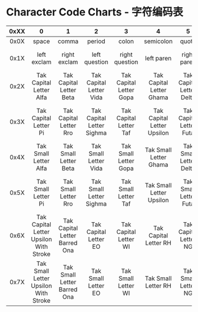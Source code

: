 # Character Code Charts - 字符编码表

| 0xXX | 0 | 1 | 2 | 3 | 4 | 5 | 6 | 7 | 8 | 9 | A | B | C | D | E | F |
| :-: | :-: | :-: | :-: | :-: | :-: | :-: | :-: | :-: | :-: | :-: | :-: | :-: | :-: | :-: | :-: | :-: |
| 0x0X | space | comma | period | colon | semicolon | quote | apostrophe | hypen | grave | underscore | tilde | 0 | 1 | 2 | 3 | 4 |
| 0x1X | left exclam | right exclam | left question | right question | left paren | right paren | left bracket | right bracket | left angle paren | right angle paren | _money sign_ | 5 | 6 | 7 | 8 | 9 |
| 0x2X | Tak Capital Letter Alfa | Tak Capital Letter Beta | Tak Capital Letter Vida | Tak Capital Letter Gopa | Tak Capital Letter Ghama | Tak Capital Letter Delta | Tak Capital Letter Epsilon | Tak Capital Letter Zhoma | Tak Capital Letter Alef | Tak Capital Letter Yita | Tak Capital Letter Iota | Tak Capital Letter Kapa | Tak Capital Letter Lamda | Tak Capital Letter Mi | Tak Capital Letter Ni | Tak Capital Letter Ona |
| 0x3X | Tak Capital Letter Pi | Tak Capital Letter Rro | Tak Capital Letter Sighma | Tak Capital Letter Taf | Tak Capital Letter Upsilon | Tak Capital Letter Futa | Tak Capital Letter Kheta | Tak Capital Letter Tsekh | Tak Capital Letter Richa | Tak Capital Letter Y Sign | Tak Capital Letter Waw | Tak Capital Letter Hard Sign | Combining Acute Accent | Combining Comma Above | Combining Descender | _Undefined_ |
| 0x4X | Tak Small Letter Alfa | Tak Small Letter Beta | Tak Small Letter Vida | Tak Small Letter Gopa | Tak Small Letter Ghama | Tak Small Letter Delta | Tak Small Letter Epsilon | Tak Small Letter Zhoma | Tak Small Letter Alef | Tak Small Letter Yita | Tak Small Letter Iota | Tak Small Letter Kapa | Tak Small Letter Lamda | Tak Small Letter Mi | Tak Small Letter Ni | Tak Small Letter Ona |
| 0x5X | Tak Small Letter Pi | Tak Small Letter Rro | Tak Small Letter Sighma | Tak Small Letter Taf | Tak Small Letter Upsilon | Tak Small Letter Futa | Tak Small Letter Kheta | Tak Small Letter Tsekh | Tak Small Letter Richa | Tak Small Letter Y Sign | Tak Small Letter Waw | Tak Small Letter Hard Sign | <control> Input Glyph Transform 1 | _Undefined_ | _Undefined_ | _Undefined_ |
| 0x6X | Tak Capital Letter Upsilon With Stroke | Tak Capital Letter Barred Ona | Tak Capital Letter EO | Tak Capital Letter WI | Tak Capital Letter RH | Tak Capital Letter NG | Tak Capital Letter Q | Tak Capital Letter DZ | Tak Capital Letter C | Tak Capital Letter X | Tak Capital Letter TH | Tak Capital Letter N Sign | _Undefined_ | _Undefined_ | _Undefined_ | _Undefined_ |
| 0x7X | Tak Small Letter Upsilon With Stroke | Tak Small Letter Barred Ona | Tak Small Letter EO | Tak Small Letter WI | Tak Small Letter RH | Tak Small Letter NG | Tak Small Letter Q | Tak Small Letter DZ | Tak Small Letter C | Tak Small Letter X | Tak Small Letter TH | Tak Small Letter N Sign | _Undefined_ | _Undefined_ | _Undefined_ | _Undefined_ |
